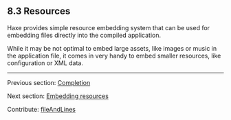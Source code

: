 ## 8.3 Resources

Haxe provides simple resource embedding system that can be used for embedding  files directly into the compiled application.

While it may be not optimal to embed large assets, like images or music in the application file, it comes in very handy to embed smaller resources, like configuration or XML data.

---

Previous section: [Completion](#)

Next section: [Embedding resources](cr-resources-embed.md)

Contribute: [fileAndLines](https://github.com/HaxeFoundation/HaxeManual/blob/master/08-compiler-features.tex#L51-51)